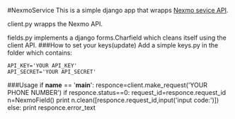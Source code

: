 #NexmoService
This is a simple django app that wrapps [Nexmo sevice API](https://docs.nexmo.com/).

client.py wrapps the Nexmo API.

fields.py implements a django forms.Charfield which cleans itself using the client API.
###How to set your keys(update)
Add a simple keys.py in the folder which contains:

	API_KEY='YOUR API_KEY'
	API_SECRET='YOUR API_SECRET'
###Usage
	if __name__ == '__main__':
    responce=client.make_request('YOUR PHONE NUMBER')
    if responce.status==0:
        request_id=responce.request_id
        n=NexmoField()
        print n.clean([responce.request_id,input('input code:')])
    else:
        print responce.error_text